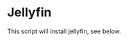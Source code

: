 <html>
  <body>
  <h1>Jellyfin</h1>
  <p>This script will install jellyfin, see below.</p>
  <h1></h1>
  </body>
</html>
